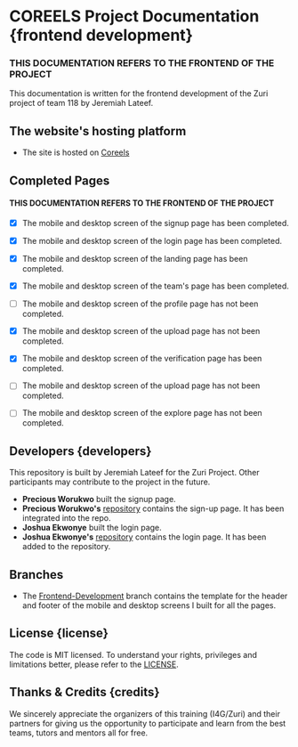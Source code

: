 # COREELS Project Documentation {frontend development}

### THIS DOCUMENTATION REFERS TO THE FRONTEND OF THE PROJECT

This documentation is written for the frontend development of the Zuri project of team 118 by Jeremiah Lateef.

## The website's hosting platform

- The site is hosted on [Coreels](https://coreels-team-118.netlify.app/)

## Completed Pages

#### THIS DOCUMENTATION REFERS TO THE FRONTEND OF THE PROJECT

- [x] The mobile and desktop screen of the signup page has been completed.
- [x] The mobile and desktop screen of the login page has been completed.
- [x] The mobile and desktop screen of the landing page has been completed.
- [x] The mobile and desktop screen of the team's page has been completed.
- [ ] The mobile and desktop screen of the profile page has not been completed.
- [x] The mobile and desktop screen of the upload page has not been completed.
- [x] The mobile and desktop screen of the verification page has been completed.
- [ ] The mobile and desktop screen of the upload page has not been completed.
- [ ] The mobile and desktop screen of the explore page has not been completed.


## Developers {developers}

This repository is built by Jeremiah Lateef for the Zuri Project. Other participants may contribute to the project in the future.
- **Precious Worukwo** built the signup page.
- **Precious Worukwo's** [repository](https://github.com/Preciousglows/Team-118-Col-Films-Precious) contains the sign-up page. It has been integrated into the repo.
- **Joshua Ekwonye** built the login page. 
- **Joshua Ekwonye's** [repository](https://github.com/iamjooshua/Team-118-Col-Films/tree/main/Team-118-Col-Films-21-frontend-development-Login-Page) contains the login page. It has been added to the repository. 

## Branches
- The [Frontend-Development](https://github.com/jeremiahlateef/Team-118-Col-Films-21/tree/frontend-development-Jeremiah-%2321) branch contains the template for the header and footer of the mobile and desktop screens I built for all the pages. 

## License {license}

The code is MIT licensed. To understand your rights, privileges and limitations better, please refer to the [LICENSE](LICENSE "License File").

## Thanks & Credits {credits}

We sincerely appreciate the organizers of this training (I4G/Zuri) and their partners for giving us the opportunity to participate and learn from the best teams, tutors and mentors all for free.
